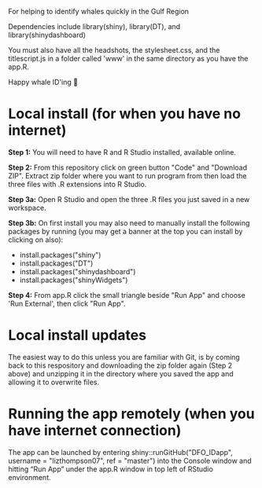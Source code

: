 For helping to identify whales quickly in the Gulf Region

Dependencies include library(shiny), library(DT), and library(shinydashboard)

You must also have all the headshots, the stylesheet.css, and the titlescript.js in a folder called 'www' in the same directory as you have the app.R.

Happy whale ID'ing :whale:

# Local install (for when you have no internet)
**Step 1:**
You will need to have R and R Studio installed, available online.

**Step 2:**
From this repository click on green button "Code" and "Download ZIP". Extract zip folder where you want to run program from then load the three files with .R extensions into R Studio. 

**Step 3a:**
Open R Studio and open the three .R files you just saved in a new workspace. 

**Step 3b:**
On first install you may also need to manually install the following packages by running (you may get a banner at the top you can install by clicking on also):
- install.packages("shiny")
- install.packages("DT")
- install.packages("shinydashboard")
- install.packages("shinyWidgets")

**Step 4:**
From app.R click the small triangle beside "Run App" and choose 'Run External', then click "Run App". 

# Local install updates
The easiest way to do this unless you are familiar with Git, is by coming back to this respository and downloading the zip folder again (Step 2 above) and unzipping it in the directory where you saved the app and allowing it to overwrite files. 


# Running the app remotely (when you have internet connection)
The app can be launched by entering shiny::runGitHub("DFO_IDapp", username = "lizthompson07", ref = "master") into the Console window and hitting “Run App” under the app.R window in top left of RStudio environment.
